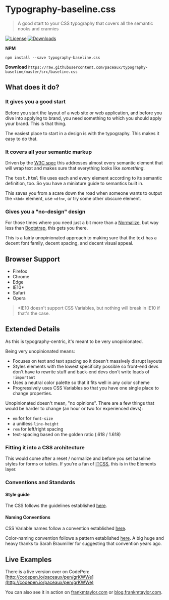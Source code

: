 # Typography-baseline.css
> A good start to your CSS typography that covers all the semantic nooks and crannies

[![License][license-image]][license-url] [![Downloads][downloads-image]][downloads-url]

**NPM**
```
npm install --save typography-baseline.css
```
**Download**
`https://raw.githubusercontent.com/paceaux/typography-baseline/master/src/baseline.css`

## What does it do?
### It gives you a good start
Before you start the layout of a web site or web application, and before you dive into applying to brand, you need something to which you should apply your brand. This is that thing. 

The easiest place to start in a design is with the typography. This makes it easy to do that. 

### It covers all your semantic markup
Driven by the [W3C spec](https://www.w3.org/TR/html5/) this addresses almost every semantic element that will wrap text and makes sure that everything looks like _something_. 

The <samp>test.html</samp> file  uses each and every element according to its semantic definition, too. So you have a miniature guide to semantics built in.

This saves you from a scare down the road when someone wants to output the `<kbd>` element, use `<dfn>`, or try some other obscure element. 

### Gives you a "no-design" design
For those times where you need just a bit more than a [Normalize](http://necolas.github.io/normalize.css/), but way less than [Bootstrap](https://getbootstrap.com/), this gets you there. 

This is a fairly unopinionated approach to making sure that the text has a decent font family, decent spacing, and decent visual appeal. 

## Browser Support
* Firefox
* Chrome
* Edge
* IE10*
* Safari
* Opera

 >*IE10 doesn't support CSS Variables, but nothing will break in IE10 if that's the case. 

## Extended Details
As this is typography-centric, it's meant to be very unopinionated. 

Being very unopinionated means:

* Focuses on text and text spacing so it doesn't massively disrupt layouts
* Styles elements with the lowest specificity possible so front-end devs don't have to rewrite stuff and back-end devs don't write loads of `!important`
* Uses a neutral color palette so that it fits well in any color scheme
* Progressively uses CSS Variables so that you have one single place to change properties. 

Unopinionated doesn't mean, "no opinions". There are a few things that would be harder to change (an hour or two for experienced devs):

* `em` for for `font-size`
* a unitless `line-height`
* `rem` for left/right spacing
* text-spacing based on the golden ratio (.618 / 1.618)
 

### Fitting it into a CSS architecture
This would come after a reset / normalize and before you set baseline styles for forms or tables. If you're a fan of [ITCSS](https://www.xfive.co/blog/itcss-scalable-maintainable-css-architecture/), this is in the Elements layer.

### Conventions and Standards

#### Style guide
The CSS follows the guidelines established [here](https://gist.github.com/paceaux/f31e278613ab29b74a412a7eb5046422).

#### Naming Conventions
CSS Variable names follow a convention established [here](https://gist.github.com/paceaux/8638765e747f5bd6387b721cde99e066#sassscssstylus-naming).

Color-naming convention follows a pattern established [here](https://codepen.io/paceaux/pen/XdxQza). A big huge and heavy thanks to Sarah Braumiller for suggesting that convention years ago. 

## Live Examples
There is a live version over on CodePen: [http://codepen.io/paceaux/pen/grKWWe](http://codepen.io/paceaux/pen/grKWWe)

You can also see it in action on [frankmtaylor.com](https://frankmtaylor.com) or [blog.frankmtaylor.com](https://blog.frankmtaylor.com). 


[license-image]: http://img.shields.io/npm/l/typography-baseline.css.svg
[license-url]: LICENSE
[downloads-image]: http://img.shields.io/npm/dm/typography-baseline.css.svg
[downloads-url]: http://npm-stat.com/charts.html?package=typography-baseline.css

